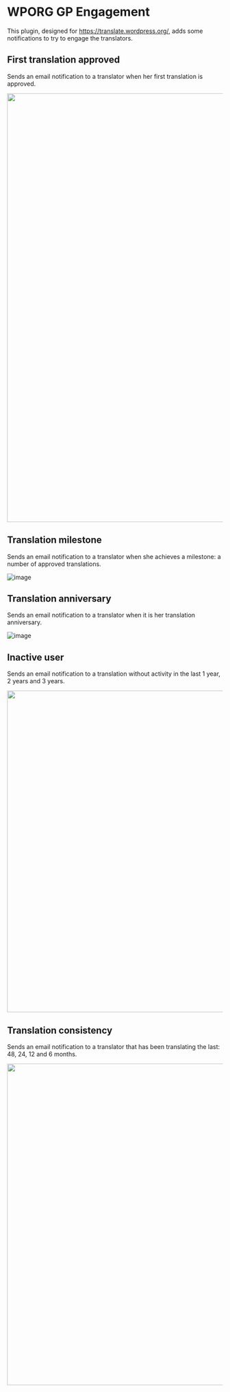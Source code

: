 # WPORG GP Engagement

This plugin, designed for https://translate.wordpress.org/, adds some 
notifications to try to engage the translators.

## First translation approved  

Sends an email notification to a translator when her first translation 
is approved.

<img src="https://github.com/user-attachments/assets/39e5f108-dfc7-40c4-92b6-ffcf80b75dd3" width="1000px">

## Translation milestone

Sends an email notification to a translator when she achieves a milestone:
a number of approved translations.

![image](https://github.com/user-attachments/assets/4ca40c3e-d1eb-4571-8189-695029a2f079)

## Translation anniversary

Sends an email notification to a translator when it is her translation anniversary.

![image](https://github.com/user-attachments/assets/360934aa-0cc4-43a4-97b1-c5ca1f8ac5f3)

## Inactive user

Sends an email notification to a translation without activity in the last 1 year, 2 years and 3 years.

<img src="https://github.com/user-attachments/assets/e6b829f5-a833-4beb-8bc1-426d487f611d" width="750px">

## Translation consistency

Sends an email notification to a translator that has been translating the last: 48, 24, 12 and 6 months.

<img src="https://github.com/user-attachments/assets/ad8a3b6a-0b21-424c-9852-2e305ff28a39" width="750px">
